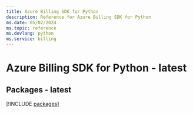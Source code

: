 ```yaml
---
title: Azure Billing SDK for Python
description: Reference for Azure Billing SDK for Python
ms.date: 05/02/2024
ms.topic: reference
ms.devlang: python
ms.service: billing
---
```

# Azure Billing SDK for Python - latest
## Packages - latest
[!INCLUDE [packages](billing-index.md)]